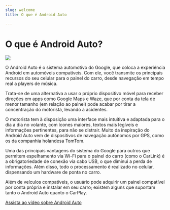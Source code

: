 ```yaml
---
slug: welcome
title: O que é Android Auto

---
```

# O que é Android Auto?

![](https://files.tecnoblog.net/wp-content/uploads/2019/07/android-auto-1060x596.jpg)

O Android Auto é o sistema automotivo do Google, que coloca a experiência Android em automóveis compatíveis. Com ele, você transmite os principais recursos do seu celular para o painel do carro, desde navegação em tempo real a players de música.

Trata-se de uma alternativa a usar o próprio dispositivo móvel para receber direções em apps como Google Maps e Waze, que por conta da tela de menor tamanho (em relação ao painel) pode acabar por tirar a concentração do motorista, levando a acidentes.

O motorista tem à disposição uma interface mais intuitiva e adaptada para o dia a dia no volante, com ícones maiores, textos mais legíveis e informações pertinentes, para não se distrair. Muito da inspiração do Android Auto vem de dispositivos de navegação autônomos por GPS, como os da companhia holandesa TomTom.

Uma das principais vantagens do sistema do Google para outros que permitem espelhamento via Wi-Fi para o painel do carro (como o CarLink) é a obrigatoriedade de conexão via cabo USB, o que diminui a perda de informações. Além disso, todo o processamento é realizado no celular, dispensando um hardware de ponta no carro.

Além de veículos compatíveis, o usuário pode adquirir um painel compatível por conta própria e instalar em seu carro; existem alguns que suportam tanto o Android Auto quanto o CarPlay.

[Assista ao vídeo sobre Android Auto](https://youtu.be/Ht8yzpIV9M0)
